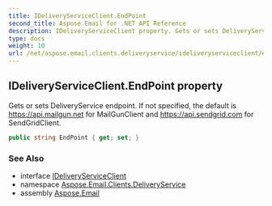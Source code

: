 ```yaml
---
title: IDeliveryServiceClient.EndPoint
second_title: Aspose.Email for .NET API Reference
description: IDeliveryServiceClient property. Gets or sets DeliveryService endpoint. If not specified the default is https//api.mailgun.net for MailGunClient and https//api.sendgrid.com for SendGridClient
type: docs
weight: 10
url: /net/aspose.email.clients.deliveryservice/ideliveryserviceclient/endpoint/
---
```

## IDeliveryServiceClient.EndPoint property

Gets or sets DeliveryService endpoint. If not specified, the default is https://api.mailgun.net for MailGunClient and https://api.sendgrid.com for SendGridClient.

```csharp
public string EndPoint { get; set; }
```

### See Also

* interface [IDeliveryServiceClient](../)
* namespace [Aspose.Email.Clients.DeliveryService](../../ideliveryserviceclient/)
* assembly [Aspose.Email](../../../)


